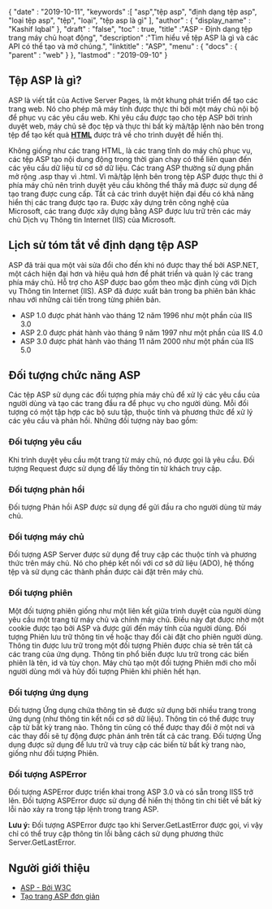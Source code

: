 {
  "date" : "2019-10-11",
  "keywords" :[ "asp","tệp asp", "định dạng tệp asp", "loại tệp asp", "tệp", "loại", "tệp asp là gì" ],
  "author" : {
    "display_name" : "Kashif Iqbal"
},
  "draft" : "false",
  "toc" : true,
  "title" :"ASP - Định dạng tệp trang máy chủ hoạt động",
  "description" :"Tìm hiểu về tệp ASP là gì và các API có thể tạo và mở chúng.",
  "linktitle" : "ASP",
  "menu" : {
    "docs" : {
      "parent" : "web"
}
},
  "lastmod" : "2019-09-10"
}

## Tệp ASP là gì?

ASP là viết tắt của Active Server Pages, là một khung phát triển để tạo các trang web. Nó cho phép mã máy tính được thực thi bởi một máy chủ nội bộ để phục vụ các yêu cầu web. Khi yêu cầu được tạo cho tệp ASP bởi trình duyệt web, máy chủ sẽ đọc tệp và thực thi bất kỳ mã/tập lệnh nào bên trong tệp để tạo kết quả **[HTML](/vi/web/html/)** được trả về cho trình duyệt để hiển thị.

Không giống như các trang HTML, là các trang tĩnh do máy chủ phục vụ, các tệp ASP tạo nội dung động trong thời gian chạy có thể liên quan đến các yêu cầu dữ liệu từ cơ sở dữ liệu. Các trang ASP thường sử dụng phần mở rộng .asp thay vì .html. Vì mã/tập lệnh bên trong tệp ASP được thực thi ở phía máy chủ nên trình duyệt yêu cầu không thể thấy mã được sử dụng để tạo trang được cung cấp. Tất cả các trình duyệt hiện đại đều có khả năng hiển thị các trang được tạo ra. Được xây dựng trên công nghệ của Microsoft, các trang được xây dựng bằng ASP được lưu trữ trên các máy chủ Dịch vụ Thông tin Internet (IIS) của Microsoft.

## Lịch sử tóm tắt về định dạng tệp ASP
ASP đã trải qua một vài sửa đổi cho đến khi nó được thay thế bởi ASP.NET, một cách hiện đại hơn và hiệu quả hơn để phát triển và quản lý các trang phía máy chủ. Hỗ trợ cho ASP được bao gồm theo mặc định cùng với Dịch vụ Thông tin Internet (IIS). ASP đã được xuất bản trong ba phiên bản khác nhau với những cải tiến trong từng phiên bản.

* ASP 1.0 được phát hành vào tháng 12 năm 1996 như một phần của IIS 3.0
* ASP 2.0 được phát hành vào tháng 9 năm 1997 như một phần của IIS 4.0
* ASP 3.0 được phát hành vào tháng 11 năm 2000 như một phần của IIS 5.0

## Đối tượng chức năng ASP

Các tệp ASP sử dụng các đối tượng phía máy chủ để xử lý các yêu cầu của người dùng và tạo các trang đầu ra để phục vụ cho người dùng. Mỗi đối tượng có một tập hợp các bộ sưu tập, thuộc tính và phương thức để xử lý các yêu cầu và phản hồi. Những đối tượng này bao gồm:

### Đối tượng yêu cầu

Khi trình duyệt yêu cầu một trang từ máy chủ, nó được gọi là yêu cầu. Đối tượng Request được sử dụng để lấy thông tin từ khách truy cập.

### Đối tượng phản hồi

Đối tượng Phản hồi ASP được sử dụng để gửi đầu ra cho người dùng từ máy chủ.

### Đối tượng máy chủ

Đối tượng ASP Server được sử dụng để truy cập các thuộc tính và phương thức trên máy chủ. Nó cho phép kết nối với cơ sở dữ liệu (ADO), hệ thống tệp và sử dụng các thành phần được cài đặt trên máy chủ.

### Đối tượng phiên

Một đối tượng phiên giống như một liên kết giữa trình duyệt của người dùng yêu cầu một trang từ máy chủ và chính máy chủ. Điều này đạt được nhờ một cookie được tạo bởi ASP và được gửi đến máy tính của người dùng. Đối tượng Phiên lưu trữ thông tin về hoặc thay đổi cài đặt cho phiên người dùng. Thông tin được lưu trữ trong một đối tượng Phiên được chia sẻ trên tất cả các trang của ứng dụng. Thông tin phổ biến được lưu trữ trong các biến phiên là tên, id và tùy chọn. Máy chủ tạo một đối tượng Phiên mới cho mỗi người dùng mới và hủy đối tượng Phiên khi phiên hết hạn.

### Đối tượng ứng dụng

Đối tượng Ứng dụng chứa thông tin sẽ được sử dụng bởi nhiều trang trong ứng dụng (như thông tin kết nối cơ sở dữ liệu). Thông tin có thể được truy cập từ bất kỳ trang nào. Thông tin cũng có thể được thay đổi ở một nơi và các thay đổi sẽ tự động được phản ánh trên tất cả các trang. Đối tượng Ứng dụng được sử dụng để lưu trữ và truy cập các biến từ bất kỳ trang nào, giống như đối tượng Phiên.

### Đối tượng ASPError

Đối tượng ASPError được triển khai trong ASP 3.0 và có sẵn trong IIS5 trở lên. Đối tượng ASPError được sử dụng để hiển thị thông tin chi tiết về bất kỳ lỗi nào xảy ra trong tập lệnh trong trang ASP.

**Lưu ý:** Đối tượng ASPError được tạo khi Server.GetLastError được gọi, vì vậy chỉ có thể truy cập thông tin lỗi bằng cách sử dụng phương thức Server.GetLastError.

## Người giới thiệu

* [ASP - Bởi W3C](https://www.w3schools.com/asp/default.asp)
* [Tạo trang ASP đơn giản](https://learn.microsoft.com/en-us/previous-versions/iis/6.0-sdk/ms524741(v=vs.90))

